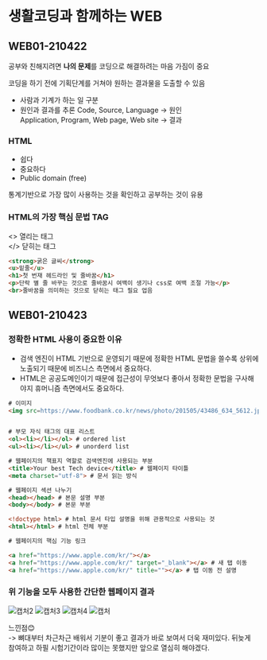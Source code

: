# 생활코딩과 함께하는 WEB

## WEB01-210422

공부와 친해지려면 **나의 문제**를 코딩으로 해결하려는 마음 가짐이 중요  
  
코딩을 하기 전에 기획단계를 거쳐야 원하는 결과물을 도출할 수 있음  
  
- 사람과 기계가 하는 일 구분
- 원인과 결과를 추론
Code, Source, Language -> 원인  
Application, Program, Web page, Web site -> 결과  
  
### HTML

- 쉽다  
- 중요하다  
- Public domain (free)  
  
통계기반으로 가장 많이 사용하는 것을 확인하고 공부하는 것이 유용  
  
### HTML의 가장 핵심 문법 TAG

<> 열리는 태그  
</> 닫히는 태그

```html
<strong>굵은 글씨</strong>
<u>밑줄</u>
<h1>첫 번재 헤드라인 및 줄바꿈</h1>
<p>단락 별 줄 바꾸는 것으로 줄바꿈시 여백이 생기나 css로 여백 조절 가능</p>
<br>줄바꿈을 의미하는 것으로 닫히는 태그 필요 업음
```

## WEB01-210423  

### 정확한 HTML 사용이 중요한 이유  

- 검색 엔진이 HTML 기반으로 운영되기 때문에 정확한 HTML 문법을 쓸수록 상위에 노출되기 때문에 비즈니스 측면에서 중요하다.
- HTML은 공공도메인이기 때문에 접근성이 무엇보다 좋아서 정확한 문법을 구사해야지 휴머니즘 측면에서도 중요하다.
  
```html
# 이미지
<img src=https://www.foodbank.co.kr/news/photo/201505/43486_634_5612.jpg width="100%">


# 부모 자식 태그의 대표 리스트
<ol><li></li></ol> # ordered list
<ul><li></li></ul> # unorderd list

# 웹페이지의 책표지 역할로 검색엔진에 사용되는 부분
<title>Your best Tech device</title> # 웹페이지 타이틀
<meta charset="utf-8"> # 문서 읽는 방식

# 웹페이지 섹션 나누기
<head></head> # 본문 설명 부분
<body></body> # 본문 부분

<!doctype html> # html 문서 타입 설명을 위해 관용적으로 사용되는 것
<html></html> # html 전체 부분

# 웹페이지의 핵심 기능 링크

<a href="https://www.apple.com/kr/"></a>
<a href="https://www.apple.com/kr/" target="_blank"></a> # 새 탭 이동
<a href="https://www.apple.com/kr/" title=""></a> # 탭 이동 전 설명
```

### 위 기능을 모두 사용한 간단한 웹페이지 결과

![캡처2](https://user-images.githubusercontent.com/72259053/116818057-5f7dd380-aba4-11eb-9de7-17e862a9056a.PNG)
![캡처3](https://user-images.githubusercontent.com/72259053/116818060-61479700-aba4-11eb-8600-f0c6cc99bd27.PNG)
![캡처4](https://user-images.githubusercontent.com/72259053/116818061-61479700-aba4-11eb-9fd8-0edf7fb35348.PNG)
![캡처](https://user-images.githubusercontent.com/72259053/116818062-61e02d80-aba4-11eb-963d-78049190bbf9.PNG)
  
느낀점😊  
-> 뼈대부터 차근차근 배워서 기분이 좋고 결과가 바로 보여서 더욱 재미있다. 뒤늦게 참여하고 하필 시험기간이라 많이는 못했지만 앞으로 열심히 해야겠다.
